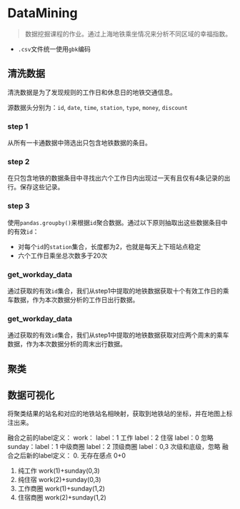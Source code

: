 # DataMining

> 数据挖掘课程的作业。通过上海地铁乘坐情况来分析不同区域的幸福指数。

* `.csv`文件统一使用`gbk`编码

## 清洗数据

清洗数据是为了发现规则的工作日和休息日的地铁交通信息。

源数据头分别为：`id`, `date`, `time`, `station`, `type`, `money`, `discount`

### step 1

从所有一卡通数据中筛选出只包含地铁数据的条目。

### step 2

在只包含地铁的数据条目中寻找出六个工作日内出现过一天有且仅有4条记录的出行。保存这些记录。

### step 3

使用`pandas.groupby()`来根据`id`聚合数据。通过以下原则抽取出这些数据条目中的有效`id`：

* 对每个`id`的`station`集合，长度都为2，也就是每天上下班站点稳定
* 六个工作日乘坐总次数多于20次

### get_workday_data

通过获取的有效`id`集合，我们从step1中提取的地铁数据获取十个有效工作日的乘车数据，作为本次数据分析的工作日出行数据。

### get_workday_data

通过获取的有效`id`集合，我们从step1中提取的地铁数据获取对应两个周末的乘车数据，作为本次数据分析的周末出行数据。

## 聚类

## 数据可视化

将聚类结果的站名和对应的地铁站名相映射，获取到地铁站的坐标，并在地图上标注出来。

融合之前的label定义：
work：  label：1 工作
        label：2 住宿
        label：0 忽略
sunday：label：1 中级商圈
        label：2 顶级商圈
        label：0,3 次级和底级，忽略
融合之后新的label定义：
0. 无存在感点 0+0
1. 纯工作 work(1)+sunday(0,3)
2. 纯住宿 work(2)+sunday(0,3)
3. 工作商圈 work(1)+sunday(1,2)
4. 住宿商圈 work(2)+sunday(1,2)